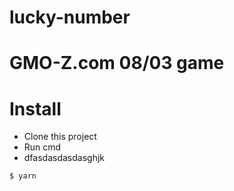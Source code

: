 # lucky-number

# GMO-Z.com 08/03 game

# Install

- Clone this project
- Run cmd
- dfasdasdasdasghjk



```bash
$ yarn
```

